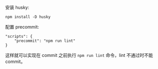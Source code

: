 安装 husky:

```
npm install -D husky
```

配置 precommit:

```
"scripts": {
    "precommit": "npm run lint"
}
```

这样就可以实现在 commit 之前执行 `npm run lint` 命令，lint 不通过时不能 commit。
